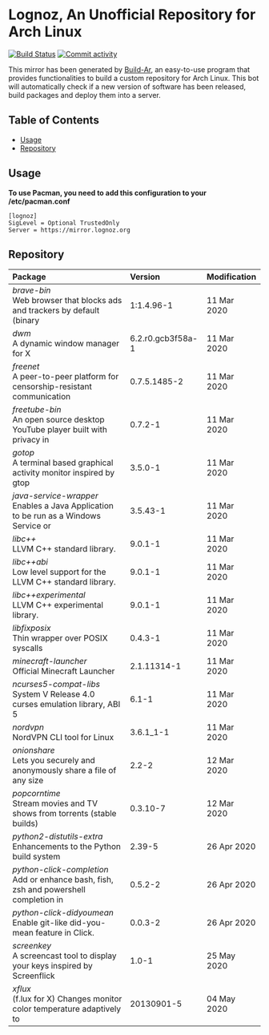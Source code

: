 # Lognoz, An Unofficial Repository for Arch Linux
[<img src="https://img.shields.io/travis/lognoz/lognoz-archlinux-repository/master.svg?style=flat-square" alt="Build Status">](https://travis-ci.org/lognoz/lognoz-archlinux-repository)
[<img src="https://img.shields.io/github/commit-activity/m/lognoz/lognoz-archlinux-repository.svg?style=flat-square" alt="Commit activity">](https://github.com/lognoz/lognoz-archlinux-repository/commits/master)

This mirror has been generated by [Build-Ar](https://github.com/unix-development/build-ar), an easy-to-use program that provides functionalities to build a custom repository for Arch Linux. This bot will automatically check if a new version of software has been released, build packages and deploy them into a server.

## Table of Contents
- [Usage](#usage)
- [Repository](#repository)

## Usage
**To use Pacman, you need to add this configuration to your /etc/pacman.conf**

```
[lognoz]
SigLevel = Optional TrustedOnly
Server = https://mirror.lognoz.org
```
## Repository
Package	|  Version	|  Modification
:--- | :--- | :---
*brave-bin*<br>Web browser that blocks ads and trackers by default (binary | 1:1.4.96-1 | 11 Mar 2020
*dwm*<br>A dynamic window manager for X | 6.2.r0.gcb3f58a-1 | 11 Mar 2020
*freenet*<br>A peer-to-peer platform for censorship-resistant communication | 0.7.5.1485-2 | 11 Mar 2020
*freetube-bin*<br>An open source desktop YouTube player built with privacy in | 0.7.2-1 | 11 Mar 2020
*gotop*<br>A terminal based graphical activity monitor inspired by gtop | 3.5.0-1 | 11 Mar 2020
*java-service-wrapper*<br>Enables a Java Application to be run as a Windows Service or | 3.5.43-1 | 11 Mar 2020
*libc++*<br>LLVM C++ standard library. | 9.0.1-1 | 11 Mar 2020
*libc++abi*<br>Low level support for the LLVM C++ standard library. | 9.0.1-1 | 11 Mar 2020
*libc++experimental*<br>LLVM C++ experimental library. | 9.0.1-1 | 11 Mar 2020
*libfixposix*<br>Thin wrapper over POSIX syscalls | 0.4.3-1 | 11 Mar 2020
*minecraft-launcher*<br>Official Minecraft Launcher | 2.1.11314-1 | 11 Mar 2020
*ncurses5-compat-libs*<br>System V Release 4.0 curses emulation library, ABI 5 | 6.1-1 | 11 Mar 2020
*nordvpn*<br>NordVPN CLI tool for Linux | 3.6.1_1-1 | 11 Mar 2020
*onionshare*<br>Lets you securely and anonymously share a file of any size | 2.2-2 | 12 Mar 2020
*popcorntime*<br>Stream movies and TV shows from torrents (stable builds) | 0.3.10-7 | 12 Mar 2020
*python2-distutils-extra*<br>Enhancements to the Python build system | 2.39-5 | 26 Apr 2020
*python-click-completion*<br>Add or enhance bash, fish, zsh and powershell completion in | 0.5.2-2 | 26 Apr 2020
*python-click-didyoumean*<br>Enable git-like did-you-mean feature in Click. | 0.0.3-2 | 26 Apr 2020
*screenkey*<br>A screencast tool to display your keys inspired by Screenflick | 1.0-1 | 25 May 2020
*xflux*<br>(f.lux for X) Changes monitor color temperature adaptively to | 20130901-5 | 04 May 2020

